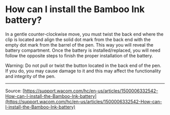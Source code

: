 # How can I install the Bamboo Ink battery?

In a gentle counter-clockwise move, you must twist the back end where the clip is located and align the solid dot mark from the back end with the empty dot mark from the barrel of the pen. This way you will reveal the battery compartment. Once the battery is installed/replaced, you will need follow the opposite steps to finish the proper installation of the battery.


Warning: Do not pull or twist the button located in the back end of the pen. If you do, you may cause damage to it and this may affect the functionality and integrity of the pen.

---
Source: [https://support.wacom.com/hc/en-us/articles/1500006332542-How-can-I-install-the-Bamboo-Ink-battery](https://support.wacom.com/hc/en-us/articles/1500006332542-How-can-I-install-the-Bamboo-Ink-battery)
